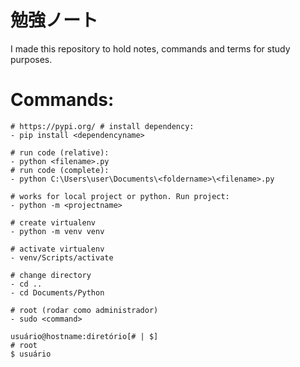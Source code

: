 # 勉強ノート
I made this repository to hold notes, commands and terms for study purposes.


# Commands:

```
# https://pypi.org/ # install dependency:
- pip install <dependencyname>

# run code (relative): 
- python <filename>.py
# run code (complete): 
- python C:\Users\user\Documents\<foldername>\<filename>.py

# works for local project or python. Run project:
- python -m <projectname>

# create virtualenv
- python -m venv venv

# activate virtualenv
- venv/Scripts/activate

# change directory
- cd ..
- cd Documents/Python

# root (rodar como administrador)
- sudo <command>

usuário@hostname:diretório[# | $]
# root
$ usuário 
```
